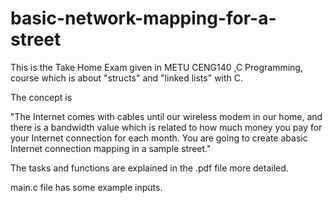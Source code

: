 # basic-network-mapping-for-a-street
This is the Take Home Exam given in METU CENG140 ,C Programming, course which is about "structs" and "linked lists" with C.

The concept is

"The Internet comes with cables until our wireless modem in our home, and there is a bandwidth value which
is related to how much money you pay for your Internet connection for each month. You are going to create abasic Internet connection mapping in a sample street."


The tasks and functions are explained in the .pdf file more detailed.

main.c file has some example inputs.
